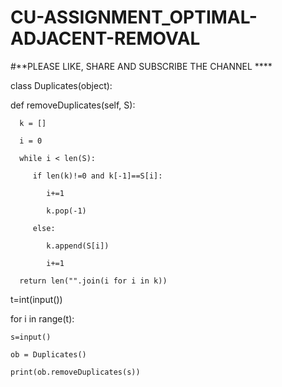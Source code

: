 # CU-ASSIGNMENT_OPTIMAL-ADJACENT-REMOVAL

#**PLEASE LIKE, SHARE AND SUBSCRIBE THE CHANNEL ****

class Duplicates(object):

   def removeDuplicates(self, S): 
   
      k = []
      
      i = 0
      
      while i < len(S):
      
         if len(k)!=0 and k[-1]==S[i]:
         
            i+=1
            
            k.pop(-1)
            
         else:
         
            k.append(S[i])
            
            i+=1
            
      return len("".join(i for i in k))
      
t=int(input())

for i in range(t):

    s=input()
    
    ob = Duplicates()
    
    print(ob.removeDuplicates(s))
